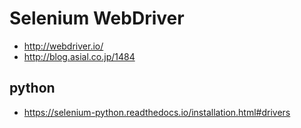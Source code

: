 # Selenium WebDriver

- http://webdriver.io/
- http://blog.asial.co.jp/1484

## python

- https://selenium-python.readthedocs.io/installation.html#drivers
